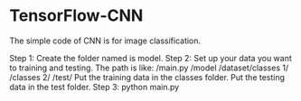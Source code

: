 # TensorFlow-CNN
The simple code of CNN is for image classification.

Step 1: Create the folder named is model.
Step 2: Set up your data you want to training and testing.
        The path is like: /main.py
                          /model
                          /dataset/classes 1/
                                  /classes 2/
                          /test/
        Put the training data in the classes folder.
        Put the testing data in the test folder.
Step 3: python main.py
